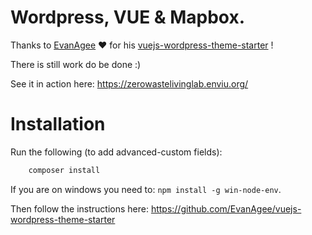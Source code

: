 # Wordpress, VUE & Mapbox.

Thanks to [EvanAgee](https://github.com/EvanAgee) ❤️ for his [vuejs-wordpress-theme-starter](https://github.com/EvanAgee/vuejs-wordpress-theme-starter) !

There is still work do be done :)

See it in action here: https://zerowastelivinglab.enviu.org/

# Installation

Run the following (to add advanced-custom fields):

```bash
	composer install
```

If you are on windows you need to: `npm install -g win-node-env`.

Then follow the instructions here: https://github.com/EvanAgee/vuejs-wordpress-theme-starter
